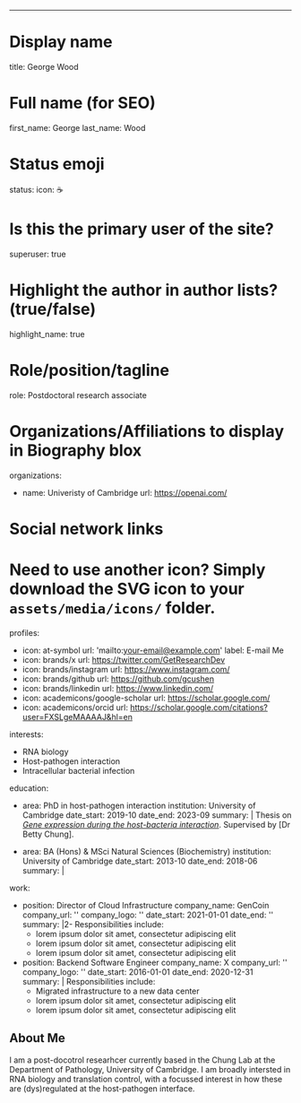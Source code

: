 ---
# Display name
title: George Wood


# Full name (for SEO)
first_name: George
last_name: Wood

# Status emoji
status:
  icon: ☕️

# Is this the primary user of the site?
superuser: true

# Highlight the author in author lists? (true/false)
highlight_name: true

# Role/position/tagline
role: Postdoctoral research associate

# Organizations/Affiliations to display in Biography blox
organizations:
  - name: Univeristy of Cambridge
    url: https://openai.com/

# Social network links
# Need to use another icon? Simply download the SVG icon to your `assets/media/icons/` folder.
profiles:
  - icon: at-symbol
    url: 'mailto:your-email@example.com'
    label: E-mail Me
  - icon: brands/x
    url: https://twitter.com/GetResearchDev
  - icon: brands/instagram
    url: https://www.instagram.com/
  - icon: brands/github
    url: https://github.com/gcushen
  - icon: brands/linkedin
    url: https://www.linkedin.com/
  - icon: academicons/google-scholar
    url: https://scholar.google.com/
  - icon: academicons/orcid
    url: https://scholar.google.com/citations?user=FXSLgeMAAAAJ&hl=en

interests:
  - RNA biology
  - Host-pathogen interaction
  - Intracellular bacterial infection 

education:
  - area: PhD in host-pathogen interaction
    institution: University of Cambridge
    date_start: 2019-10
    date_end: 2023-09
    summary: |
      Thesis on [_Gene expression during the host-bacteria interaction_](https://www.repository.cam.ac.uk/items/da8afcf1-f94f-4d1a-b811-5f91febd8b7c). Supervised by [Dr Betty Chung].

  - area: BA (Hons) & MSci Natural Sciences (Biochemistry)
    institution: University of Cambridge
    date_start: 2013-10
    date_end: 2018-06
    summary: |
      


work:
  - position: Director of Cloud Infrastructure
    company_name: GenCoin
    company_url: ''
    company_logo: ''
    date_start: 2021-01-01
    date_end: ''
    summary: |2-
      Responsibilities include:
      - lorem ipsum dolor sit amet, consectetur adipiscing elit
      - lorem ipsum dolor sit amet, consectetur adipiscing elit
      - lorem ipsum dolor sit amet, consectetur adipiscing elit
  - position: Backend Software Engineer
    company_name: X
    company_url: ''
    company_logo: ''
    date_start: 2016-01-01
    date_end: 2020-12-31
    summary: |
      Responsibilities include:
      - Migrated infrastructure to a new data center
      - lorem ipsum dolor sit amet, consectetur adipiscing elit
      - lorem ipsum dolor sit amet, consectetur adipiscing elit


## About Me

I am a post-docotrol researhcer currently based in the Chung Lab at the Department of Pathology, University of Cambridge. I am broadly intersted in RNA biology and translation control, with a focussed interest in how these are (dys)regulated at the host-pathogen interface.
